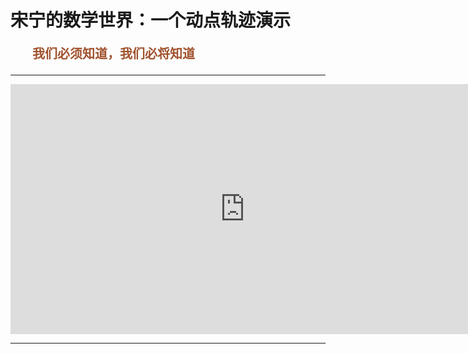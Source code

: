 # 宋宁的数学世界：一个动点轨迹演示

<p style="color:sienna;font-family:KaiTi;margin-left:35px;font-weight:bold;font-size:20px";>
    我们必须知道，我们必将知道
</p>

---
<center>
<iframe scrolling="no" title="一个动点轨迹问题" src="https://www.geogebra.org/material/iframe/id/dybfs2ut/width/750/height/400/border/888888/sfsb/true/smb/false/stb/false/stbh/false/ai/false/asb/false/sri/false/rc/false/ld/false/sdz/false/ctl/false" width="750px" height="400px" style="border:0px;"> </iframe>
</center>

---